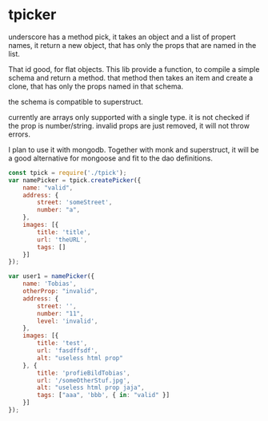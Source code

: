 # tpicker
underscore has a method pick, it takes an object and a 
list of propert names, it return a new object, that has
only the props that are named in the list.

That id good, for flat objects. This lib provide a function, to
compile a simple schema and return a method. that method
then takes an item and create a clone, that has only the props
named in that schema.

the schema is compatible to superstruct.

currently are arrays only supported with a single type.
it is not checked if the prop is number/string.
invalid props are just removed, it will not throw errors.

I plan to use it with mongodb. Together with monk and superstruct,
it will be a good alternative for mongoose and fit to the dao definitions.


```js
const tpick = require('./tpick');
var namePicker = tpick.createPicker({
    name: "valid",
    address: {
        street: 'someStreet',
        number: "a",
    },
    images: [{
        title: 'title',
        url: 'theURL',
        tags: []
    }]
});

var user1 = namePicker({
    name: 'Tobias',
    otherProp: "invalid",
    address: {
        street: '',
        number: "11",
        level: 'invalid',
    },
    images: [{
        title: 'test',
        url: 'fasdffsdf',
        alt: "useless html prop"
    }, {
        title: 'profieBildTobias',
        url: '/someOtherStuf.jpg',
        alt: "useless html prop jaja",
        tags: ["aaa", 'bbb', { in: "valid" }]
    }]
});

```
